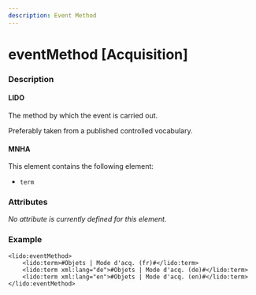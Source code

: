 ```yaml
---
description: Event Method
---
```


# eventMethod \[Acquisition]

### Description

#### LIDO

The method by which the event is carried out.

Preferably taken from a published controlled vocabulary.

#### MNHA

This element contains the following element:

* `term`

### Attributes

_No attribute is currently defined for this element._

### Example

```markup
<lido:eventMethod>
    <lido:term>#Objets | Mode d'acq. (fr)#</lido:term>
    <lido:term xml:lang="de">#Objets | Mode d'acq. (de)#</lido:term>
    <lido:term xml:lang="en">#Objets | Mode d'acq. (en)#</lido:term>
</lido:eventMethod>
```
